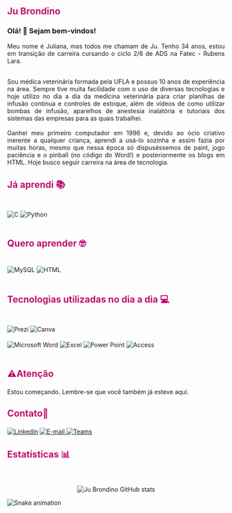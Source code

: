 ## <p style="color: #BF0D6D;"><strong>Ju Brondino</strong></p>


### Olá! 👋 Sejam bem-vindos!

<div align="justify">
Meu nome é Juliana, mas todos me chamam de Ju. Tenho 34 anos, estou em transição de carreira cursando o ciclo 2/6 de ADS na Fatec - Rubens Lara.<br>
<br>

Sou médica veterinária formada pela UFLA e possuo 10 anos de experiência na área. Sempre tive muita facilidade com o uso de diversas tecnologias e hoje utilizo no dia a dia da medicina veterinária para criar planilhas de infusão continua e controles de estoque, além de vídeos de como utilizar bombas de infusão, aparelhos de anestesia inalatória e tutoriais dos sistemas das empresas para as quais trabalhei. <br>
<br>
Ganhei meu primeiro computador em 1996 e, devido ao ócio criativo inerente a qualquer criança, aprendi a usá-lo sozinha e assim fazia por muitas horas, mesmo que nessa época só dispuséssemos de paint, jogo paciência e o pinball (no código do Word!) e posteriormente os blogs em HTML. Hoje busco seguir carreira na área de tecnologia. 

</div>



## <p style="color: #BF0D6D;"><strong>Já aprendi 📚</strong></p>

<div style="display: inline_block"><br/>
<img align="center" alt="C" src="https://img.shields.io/badge/C-00599C?style=for-the-badge&logo=c&logoColor=white"/>
<img align="center" alt="Python" src="https://img.shields.io/badge/Python-3776AB?style=for-the-badge&logo=python&logoColor=white"/>
<br>
<br>
</div>

## <p style="color: #BF0D6D;"><strong>Quero aprender 🤓</strong></p> 

<div style="display: inline_block"><br/>
<img align="center" alt="MySQL" src="https://img.shields.io/badge/MySQL-00000F?style=for-the-badge&logo=mysql&logoColor=white"/>
<img align="center" alt="HTML" src="https://img.shields.io/badge/HTML5-E34F26?style=for-the-badge&logo=html5&logoColor=white"/>
<br>
<br>
</div>


## <p style="color: #BF0D6D;"><strong> Tecnologias utilizadas no dia a dia 💻</strong></p> 
<div style="display: inline_block"><br/>
  
<img align="center" alt="Prezi" src="https://img.shields.io/badge/Prezi-3181FF?style=for-the-badge&logo=prezi&logoColor=white"/>
<img align="center" alt="Canva" src="https://img.shields.io/badge/Canva-%2300C4CC.svg?&style=for-the-badge&logo=Canva&logoColor=white"/>
<br>
<br>
<img align="center" alt="Microsoft Word" src="https://img.shields.io/badge/Microsoft_Word-2B579A?style=for-the-badge&logo=microsoft-word&logoColor=white"/>
<img align="center" alt="Excel" src="https://img.shields.io/badge/Microsoft_Excel-217346?style=for-the-badge&logo=microsoft-excel&logoColor=white"/>
<img align="center" alt="Power Point" src="https://img.shields.io/badge/Microsoft_PowerPoint-B7472A?style=for-the-badge&logo=microsoft-powerpoint&logoColor=white"/>
<img align="center" alt="Access" src="https://img.shields.io/badge/Microsoft_Access-A4373A?style=for-the-badge&logo=microsoft-access&logoColor=white"/>
<br>
<br>
</div>

## <p style="color: #BF0D6D;"><strong>⚠️Atenção</strong></p> 
Estou começando. Lembre-se que você também já esteve aqui.


##   <p style="color: #BF0D6D; font-weight: bold;">Contato📧</p>


[![Linkedin](https://img.shields.io/badge/LinkedIn-0077B5?style=for-the-badge&logo=linkedin&logoColor=white)](https://www.linkedin.com/in/julianabrondino/)
<a href="mailto:brondinoo@gmail.com">
  <img src="https://img.shields.io/badge/Gmail-D14836?style=for-the-badge&logo=gmail&logoColor=white" alt="E-mail">
</a>
 <a href="msteams:chat?message=juliana.brondino@fatec.sp.gov.br">
  <img src="https://img.shields.io/badge/Microsoft_Teams-6264A7?style=for-the-badge&logo=microsoft-teams&logoColor=white" alt="Teams">
</a>

##   <p style="color: #BF0D6D; font-weight: bold;">Estatísticas 📊</p>
<br>
<p align="center">
    <img src="https://github-readme-stats.vercel.app/api?username=jubrondino&show_icons=true&theme=dracula" alt="Ju Brondino GitHub stats">
</p>

![Snake animation](https://github.com/jubrondino/jubrondino/blob/output/github-contribution-grid-snake.svg)

